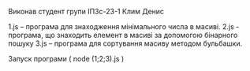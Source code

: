 Виконав студент групи ІПЗс-23-1 Клим Денис


1.js – програма для знаходження мінімального числа в масиві. 
2.js - програма, що знаходить елемент в масиві за допомогою бінарного пошуку 
3.js – програма для сортування масиву методом бульбашки.

Запуск програми ( node (1;2;3).js )
